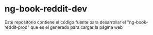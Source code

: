 # ng-book-reddit-dev
Este repositorio contiene el código fuente para desarrollar el "ng-book-reddit-prod" que es el generado para cargar la página web
